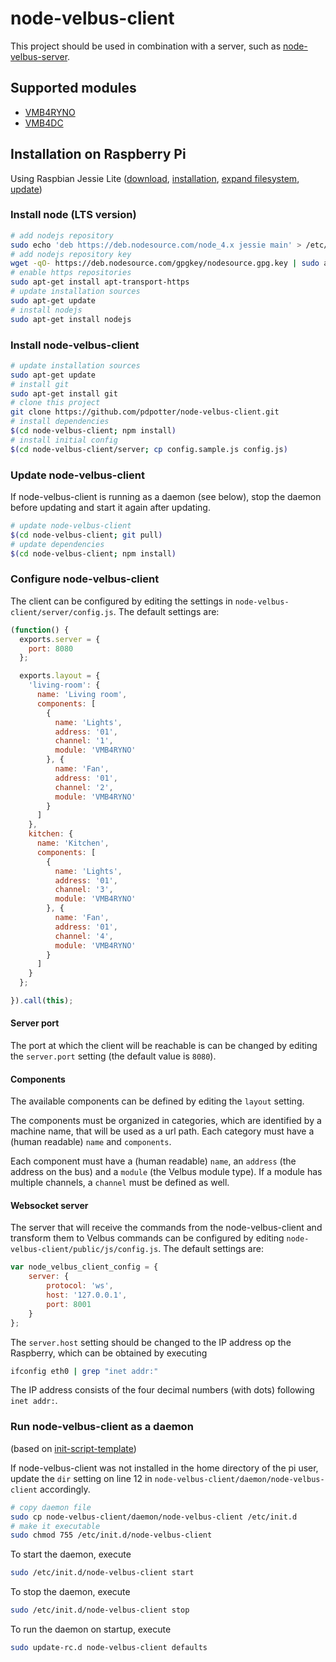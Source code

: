 # node-velbus-client

This project should be used in combination with a server, such as
[node-velbus-server](https://github.com/pdpotter/node-velbus-server).

## Supported modules
* [VMB4RYNO](http://www.velbus.eu/products/view/?id=383130)
* [VMB4DC](http://www.velbus.eu/products/view/?id=384234)

## Installation on Raspberry Pi

Using Raspbian Jessie Lite
([download](https://www.raspberrypi.org/downloads/raspbian/),
[installation](https://www.raspberrypi.org/documentation/installation/installing-images/README.md),
[expand filesystem](https://www.raspberrypi.org/documentation/configuration/raspi-config.md),
[update](https://www.raspberrypi.org/documentation/raspbian/updating.md))

### Install node (LTS version)
```bash
# add nodejs repository
sudo echo 'deb https://deb.nodesource.com/node_4.x jessie main' > /etc/apt/sources.list.d/nodesource.list
# add nodejs repository key
wget -qO- https://deb.nodesource.com/gpgkey/nodesource.gpg.key | sudo apt-key add -
# enable https repositories
sudo apt-get install apt-transport-https
# update installation sources
sudo apt-get update
# install nodejs
sudo apt-get install nodejs
```

### Install node-velbus-client
```bash
# update installation sources
sudo apt-get update
# install git
sudo apt-get install git
# clone this project
git clone https://github.com/pdpotter/node-velbus-client.git
# install dependencies
$(cd node-velbus-client; npm install)
# install initial config
$(cd node-velbus-client/server; cp config.sample.js config.js)
```

### Update node-velbus-client
If node-velbus-client is running as a daemon (see below), stop the daemon before
updating and start it again after updating.

```bash
# update node-velbus-client
$(cd node-velbus-client; git pull)
# update dependencies
$(cd node-velbus-client; npm install)
```

### Configure node-velbus-client
The client can be configured by editing the settings in `node-velbus-client/server/config.js`. The default settings are:

```javascript
(function() {
  exports.server = {
    port: 8080
  };

  exports.layout = {
    'living-room': {
      name: 'Living room',
      components: [
        {
          name: 'Lights',
          address: '01',
          channel: '1',
          module: 'VMB4RYNO'
        }, {
          name: 'Fan',
          address: '01',
          channel: '2',
          module: 'VMB4RYNO'
        }
      ]
    },
    kitchen: {
      name: 'Kitchen',
      components: [
        {
          name: 'Lights',
          address: '01',
          channel: '3',
          module: 'VMB4RYNO'
        }, {
          name: 'Fan',
          address: '01',
          channel: '4',
          module: 'VMB4RYNO'
        }
      ]
    }
  };

}).call(this);
```

#### Server port
The port at which the client will be reachable is can be changed by editing the
`server.port` setting (the default value is `8080`).

#### Components
The available components can be defined by editing the `layout` setting.

The components must be organized in categories, which are identified by a
machine name, that will be used as a url path. Each category must have a
(human readable) `name` and `components`.

Each component must have a (human readable) `name`, an `address` (the address on
the bus) and a `module` (the Velbus module type). If a module has multiple
channels, a `channel` must be defined as well.

#### Websocket server

The server that will receive the commands from the node-velbus-client and
transform them to Velbus commands can be configured by editing
`node-velbus-client/public/js/config.js`. The default settings are:

```javascript
var node_velbus_client_config = {
    server: {
        protocol: 'ws',
        host: '127.0.0.1',
        port: 8001
    }
};
```

The `server.host` setting should be changed to the IP address op the Raspberry,
which can be obtained by executing

```bash
ifconfig eth0 | grep "inet addr:"
```

The IP address consists of the four decimal numbers (with dots) following `inet
addr:`.


### Run node-velbus-client as a daemon
(based on [init-script-template](https://github.com/fhd/init-script-template/))

If node-velbus-client was not installed in the home directory of the pi user,
update the `dir` setting on line 12 in
`node-velbus-client/daemon/node-velbus-client` accordingly.

```bash
# copy daemon file
sudo cp node-velbus-client/daemon/node-velbus-client /etc/init.d
# make it executable
sudo chmod 755 /etc/init.d/node-velbus-client
```

To start the daemon, execute
```bash
sudo /etc/init.d/node-velbus-client start
```

To stop the daemon, execute
```bash
sudo /etc/init.d/node-velbus-client stop
```

To run the daemon on startup, execute
```bash
sudo update-rc.d node-velbus-client defaults
```
